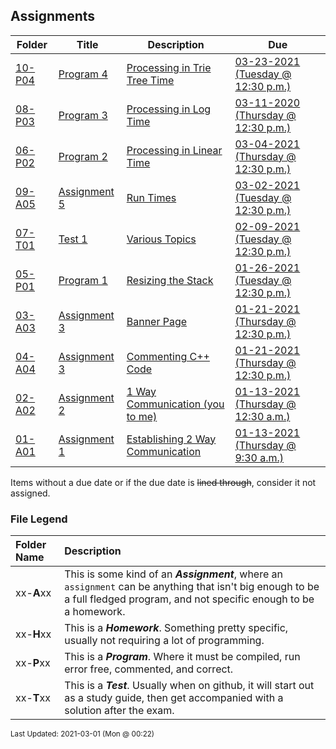 ## Assignments

| Folder | Title | Description | Due |
|-----|-----|-----|-----|
| <a href="https://github.com/rugbyprof/3013-Algorithms/tree/master/Assignments/10-P04">10-P04</a> | <a href="https://github.com/rugbyprof/3013-Algorithms/tree/master/Assignments/10-P04"> Program 4 </a> | <a href="https://github.com/rugbyprof/3013-Algorithms/tree/master/Assignments/10-P04"> Processing in Trie Tree Time</a> | <a href="https://github.com/rugbyprof/3013-Algorithms/tree/master/Assignments/10-P04"> 03-23-2021 (Tuesday @ 12:30 p.m.)</a> |
| <a href="https://github.com/rugbyprof/3013-Algorithms/tree/master/Assignments/08-P03">08-P03</a> | <a href="https://github.com/rugbyprof/3013-Algorithms/tree/master/Assignments/08-P03"> Program 3 </a> | <a href="https://github.com/rugbyprof/3013-Algorithms/tree/master/Assignments/08-P03"> Processing in Log Time</a> | <a href="https://github.com/rugbyprof/3013-Algorithms/tree/master/Assignments/08-P03"> 03-11-2020 (Thursday @ 12:30 p.m.)</a> |
| <a href="https://github.com/rugbyprof/3013-Algorithms/tree/master/Assignments/06-P02">06-P02</a> | <a href="https://github.com/rugbyprof/3013-Algorithms/tree/master/Assignments/06-P02"> Program 2 </a> | <a href="https://github.com/rugbyprof/3013-Algorithms/tree/master/Assignments/06-P02"> Processing in Linear Time</a> | <a href="https://github.com/rugbyprof/3013-Algorithms/tree/master/Assignments/06-P02"> 03-04-2021 (Thursday @ 12:30 p.m.)</a> |
| <a href="https://github.com/rugbyprof/3013-Algorithms/tree/master/Assignments/09-A05">09-A05</a> | <a href="https://github.com/rugbyprof/3013-Algorithms/tree/master/Assignments/09-A05"> Assignment 5 </a> | <a href="https://github.com/rugbyprof/3013-Algorithms/tree/master/Assignments/09-A05"> Run Times</a> | <a href="https://github.com/rugbyprof/3013-Algorithms/tree/master/Assignments/09-A05"> 03-02-2021 (Tuesday @ 12:30 p.m.)</a> |
| <a href="https://github.com/rugbyprof/3013-Algorithms/tree/master/Assignments/07-T01">07-T01</a> | <a href="https://github.com/rugbyprof/3013-Algorithms/tree/master/Assignments/07-T01"> Test 1 </a> | <a href="https://github.com/rugbyprof/3013-Algorithms/tree/master/Assignments/07-T01"> Various Topics</a> | <a href="https://github.com/rugbyprof/3013-Algorithms/tree/master/Assignments/07-T01"> 02-09-2021 (Tuesday @ 12:30 p.m.)</a> |
| <a href="https://github.com/rugbyprof/3013-Algorithms/tree/master/Assignments/05-P01">05-P01</a> | <a href="https://github.com/rugbyprof/3013-Algorithms/tree/master/Assignments/05-P01"> Program 1 </a> | <a href="https://github.com/rugbyprof/3013-Algorithms/tree/master/Assignments/05-P01"> Resizing the Stack</a> | <a href="https://github.com/rugbyprof/3013-Algorithms/tree/master/Assignments/05-P01"> 01-26-2021 (Tuesday @ 12:30 p.m.)</a> |
| <a href="https://github.com/rugbyprof/3013-Algorithms/tree/master/Assignments/03-A03">03-A03</a> | <a href="https://github.com/rugbyprof/3013-Algorithms/tree/master/Assignments/03-A03"> Assignment 3 </a> | <a href="https://github.com/rugbyprof/3013-Algorithms/tree/master/Assignments/03-A03"> Banner Page</a> | <a href="https://github.com/rugbyprof/3013-Algorithms/tree/master/Assignments/03-A03"> 01-21-2021 (Thursday @ 12:30 p.m.)</a> |
| <a href="https://github.com/rugbyprof/3013-Algorithms/tree/master/Assignments/04-A04">04-A04</a> | <a href="https://github.com/rugbyprof/3013-Algorithms/tree/master/Assignments/04-A04"> Assignment 3 </a> | <a href="https://github.com/rugbyprof/3013-Algorithms/tree/master/Assignments/04-A04"> Commenting C++ Code</a> | <a href="https://github.com/rugbyprof/3013-Algorithms/tree/master/Assignments/04-A04"> 01-21-2021 (Thursday @ 12:30 p.m.)</a> |
| <a href="https://github.com/rugbyprof/3013-Algorithms/tree/master/Assignments/02-A02">02-A02</a> | <a href="https://github.com/rugbyprof/3013-Algorithms/tree/master/Assignments/02-A02"> Assignment 2 </a> | <a href="https://github.com/rugbyprof/3013-Algorithms/tree/master/Assignments/02-A02"> 1 Way Communication (you to me)</a> | <a href="https://github.com/rugbyprof/3013-Algorithms/tree/master/Assignments/02-A02"> 01-13-2021 (Thursday @ 12:30 a.m.)</a> |
| <a href="https://github.com/rugbyprof/3013-Algorithms/tree/master/Assignments/01-A01">01-A01</a> | <a href="https://github.com/rugbyprof/3013-Algorithms/tree/master/Assignments/01-A01"> Assignment 1 </a> | <a href="https://github.com/rugbyprof/3013-Algorithms/tree/master/Assignments/01-A01"> Establishing 2 Way Communication</a> | <a href="https://github.com/rugbyprof/3013-Algorithms/tree/master/Assignments/01-A01"> 01-13-2021 (Thursday @ 9:30 a.m.)</a> |

Items without a due date or if the due date is ~~lined through~~, consider it not assigned.
### File Legend

| Folder Name | Description |
|:-----------|:-------------|
|xx-**A**xx | This is some kind of an ***Assignment***, where an `assignment` can be anything that isn't big enough to be a full fledged program, and not specific enough to be a homework. |
|xx-**H**xx | This is a ***Homework***. Something pretty specific, usually not requiring a lot of programming. |
|xx-**P**xx | This is a ***Program***. Where it must be compiled, run error free, commented, and correct. |
|xx-**T**xx | This is a ***Test***. Usually when on github, it will start out as a study guide, then get accompanied with a solution after the exam. |

<sup>Last Updated: 2021-03-01 (Mon @ 00:22)</sup>